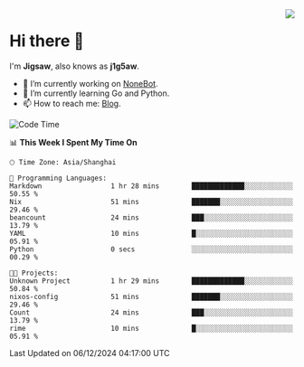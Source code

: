 <a href="#">
  <img align="right" src="https://github-readme-stats.vercel.app/api?username=j1g5awi&count_private=true&show_icons=true&title_color=80070B&text_color=B3B3B3&bg_color=212121&icon_color=80070B" />
</a>

# Hi there 👋

I'm **Jigsaw**, also knows as **j1g5aw**.

- 🔭 I’m currently working on [NoneBot](https://github.com/nonebot).
- 🌱 I’m currently learning Go and Python.
- 📫 How to reach me: [Blog](https://blog.maddestroyer.xyz/).

<!--START_SECTION:waka-->
![Code Time](http://img.shields.io/badge/Code%20Time-1%2C805%20hrs%2016%20mins-blue)

📊 **This Week I Spent My Time On** 

```text
🕑︎ Time Zone: Asia/Shanghai

💬 Programming Languages: 
Markdown                 1 hr 28 mins        █████████████░░░░░░░░░░░░   50.55 % 
Nix                      51 mins             ███████░░░░░░░░░░░░░░░░░░   29.46 % 
beancount                24 mins             ███░░░░░░░░░░░░░░░░░░░░░░   13.79 % 
YAML                     10 mins             █░░░░░░░░░░░░░░░░░░░░░░░░   05.91 % 
Python                   0 secs              ░░░░░░░░░░░░░░░░░░░░░░░░░   00.29 % 

🐱‍💻 Projects: 
Unknown Project          1 hr 29 mins        █████████████░░░░░░░░░░░░   50.84 % 
nixos-config             51 mins             ███████░░░░░░░░░░░░░░░░░░   29.46 % 
Count                    24 mins             ███░░░░░░░░░░░░░░░░░░░░░░   13.79 % 
rime                     10 mins             █░░░░░░░░░░░░░░░░░░░░░░░░   05.91 % 
```


 Last Updated on 06/12/2024 04:17:00 UTC
<!--END_SECTION:waka-->
